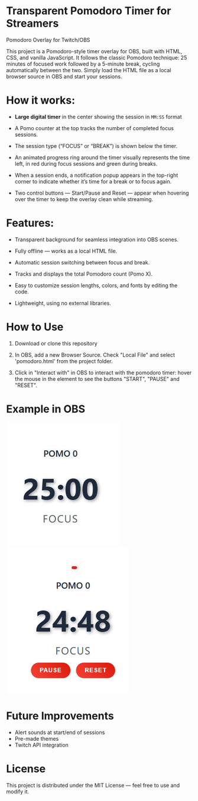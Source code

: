 # Transparent Pomodoro Timer for Streamers
Pomodoro Overlay for Twitch/OBS

This project is a Pomodoro-style timer overlay for OBS, built with HTML, CSS, and vanilla JavaScript.
It follows the classic Pomodoro technique: 25 minutes of focused work followed by a 5-minute break, cycling automatically between the two. Simply load the HTML file as a local browser source in OBS and start your sessions.

# How it works:

- **Large digital timer** in the center showing the session in `MM:SS` format  

- A Pomo counter at the top tracks the number of completed focus sessions.

- The session type (“FOCUS” or “BREAK”) is shown below the timer.

- An animated progress ring around the timer visually represents the time left, in red during focus sessions and green during breaks.

- When a session ends, a notification popup appears in the top-right corner to indicate whether it’s time for a break or to focus again.

- Two control buttons — Start/Pause and Reset — appear when hovering over the timer to keep the overlay clean while streaming.

# Features:

- Transparent background for seamless integration into OBS scenes.

- Fully offline — works as a local HTML file.

- Automatic session switching between focus and break.

- Tracks and displays the total Pomodoro count (Pomo X).

- Easy to customize session lengths, colors, and fonts by editing the code.

- Lightweight, using no external libraries.

# How to Use

1. Download or clone this repository

2. In OBS, add a new Browser Source. Check "Local File" and select 'pomodoro.html' from the project folder.

3. Click in "Interact with" in OBS to interact with the pomodoro timer: hover the mouse in the element to see the buttons "START", "PAUSE" and "RESET".

# Example in OBS
![pomodoro-timer-first-screen](https://github.com/kailabre-cyber/transparent_pomodoro_timer_for_streamers/blob/main/pomo0.JPG)
![when-hovering-the-mouse](https://github.com/kailabre-cyber/transparent_pomodoro_timer_for_streamers/blob/main/pomo1.png)

# Future Improvements

- Alert sounds at start/end of sessions
- Pre-made themes
- Twitch API integration

# License
This project is distributed under the MIT License — feel free to use and modify it.
